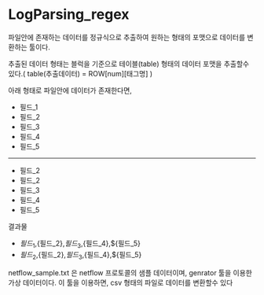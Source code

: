# LogParsing_regex

파일안에 존재하는 데이터를 정규식으로 추출하여 원하는 형태의 포맷으로 데이터를 변환하는 툴이다.

추출된 데이터 형태는 블럭을 기준으로 테이블(table) 형태의 데이터 포맷을 추출할수 있다.( table(추출데이터) = ROW[num][태그명] )

아래 형태로 파일안에 데이터가 존재한다면,

* 필드_1
* 필드_2
* 필드_3
* 필드_4
* 필드_5
-------------------------------------
* 필드_2
* 필드_2
* 필드_3
* 필드_4
* 필드_5

결과물  
* ${필드_1},${필드_2},${필드_3},${필드_4},${필드_5}
* ${필드_2},${필드_2},${필드_3},${필드_4},${필드_5}

netflow_sample.txt 은 netflow 프로토콜의 샘플 데이터이며, genrator 툴을 이용한 가상 데이터이다.
이 툴을 이용하면, csv 형태의 파일로 데이터를 변환할수 있다 

